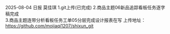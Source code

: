 2025-08-04 日报 莫佳琪
1.git上传(已完成)
2.商品主题06新品追踪看板任务逐字稿完成              
3.商品主题连带分析看板任务工单05分层完成设计报表在写
上传地址： https://github.com/mojiaqi1207/shixun_git